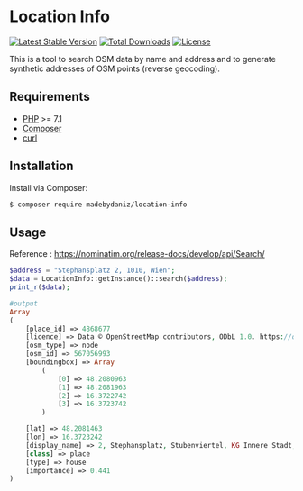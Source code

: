 # Location Info
[![Latest Stable Version](https://poser.pugx.org/madebydaniz/location-info/v/stable)](https://packagist.org/packages/madebydaniz/location-info)
[![Total Downloads](https://poser.pugx.org/madebydaniz/location-info/downloads)](https://packagist.org/packages/madebydaniz/location-info)
[![License](https://poser.pugx.org/madebydaniz/location-info/license)](https://packagist.org/packages/madebydaniz/location-info)

This is a tool to search OSM data by name and address and to generate synthetic addresses of OSM points (reverse geocoding).



## Requirements

- [PHP](https://secure.php.net/manual/en/install.php) >= 7.1
- [Composer](https://getcomposer.org/download/)
- [curl](https://packagist.org/packages/curl/curl)

## Installation

Install via Composer:

```bash
$ composer require madebydaniz/location-info
```

## Usage
Reference : https://nominatim.org/release-docs/develop/api/Search/
```php
$address = "Stephansplatz 2, 1010, Wien";
$data = LocationInfo::getInstance()::search($address);
print_r($data);

#output
Array
(
    [place_id] => 4868677
    [licence] => Data © OpenStreetMap contributors, ODbL 1.0. https://osm.org/copyright
    [osm_type] => node
    [osm_id] => 567056993
    [boundingbox] => Array
        (
            [0] => 48.2080963
            [1] => 48.2081963
            [2] => 16.3722742
            [3] => 16.3723742
        )

    [lat] => 48.2081463
    [lon] => 16.3723242
    [display_name] => 2, Stephansplatz, Stubenviertel, KG Innere Stadt, Innere Stadt, Wien, 1010, Österreich
    [class] => place
    [type] => house
    [importance] => 0.441
)
```
